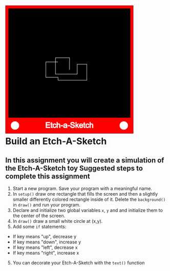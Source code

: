 ![](etch1.png)   
Build an Etch-A-Sketch
============
In this assignment you will create a simulation of the Etch-A-Sketch toy
Suggested steps to complete this assignment
-------------------------------
1. Start a new program. Save your program with a meaningful name.
2. In `setup()` draw one rectangle that fills the screen and then a slightly smaller differently colored rectangle inside of it. Delete the `background()` in `draw()` and run your program. 
3. Declare and initialize two global variables `x`, `y` and and initialize them to the center of the screen.
4. In `draw()` draw a small white circle at (x,y). 
5. Add some `if` statements:
+ If key means "up", decrease y
+ If key means "down", increase y
+ If key means "left", decrease x
+ If key means "right", increase x
5. You can decorate your Etch-A-Sketch with the `text()` function

